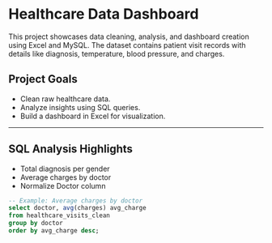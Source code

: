 # Healthcare Data Dashboard

This project showcases data cleaning, analysis, and dashboard creation using Excel and MySQL. The dataset contains patient visit records with details like diagnosis, temperature, blood pressure, and charges.

## Project Goals

- Clean raw healthcare data.
- Analyze insights using SQL queries.
- Build a dashboard in Excel for visualization.


---

## SQL Analysis Highlights

- Total diagnosis per gender
- Average charges by doctor
- Normalize Doctor column

```sql
-- Example: Average charges by doctor
select doctor, avg(charges) avg_charge
from healthcare_visits_clean
group by doctor
order by avg_charge desc;


